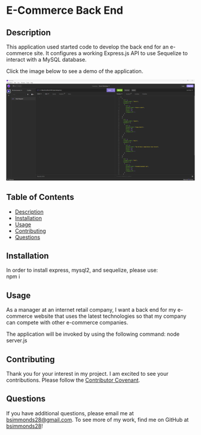 # E-Commerce Back End

## Description

This application used started code to develop the back end for an e-commerce site. It configures a working Express.js API to use Sequelize to interact with a MySQL database.

Click the image below to see a demo of the application.

[![Demo video of how to use the application](./assets/app_screenshot.png)](https://youtu.be/9mhuOJFV21M)

## Table of Contents
- [Description](#description)
- [Installation](#installation)
- [Usage](#usage)
- [Contributing](#contributing)
- [Questions](#questions)

## Installation
In order to install express, mysql2, and sequelize, please use:  
npm i

## Usage
As a manager at an internet retail company, I want a back end for my e-commerce website that uses the latest technologies so that my company can compete with other e-commerce companies.

The application will be invoked by using the following command: 
node server.js

## Contributing
Thank you for your interest in my project. I am excited to see your contributions. Please follow the [Contributor Covenant](https://www.contributor-covenant.org/).

## Questions
If you have additional questions, please email me at bsimmonds28@gmail.com.
To see more of my work, find me on GitHub at [bsimmonds28](https://github.com/bsimmonds28)!

